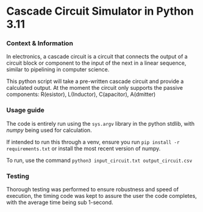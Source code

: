 # Cascade Circuit Simulator in Python 3.11

### Context & Information

In electronics, a cascade circuit is a circuit that connects the output of a circuit block or component to the input of the next in a linear sequence, similar to pipelining in computer science.

This python script will take a pre-written cascade circuit and provide a calculated output. At the moment the circuit only supports the passive components: R(esistor), L(Inductor), C(apacitor), A(dmitter)

### Usage guide

The code is entirely run using the `sys.argv` library in the python stdlib, with *numpy* being used for calculation.

If intended to run this through a venv, ensure you run `pip install -r requirements.txt` or install the most recent version of numpy.

To run, use the command `python3 input_circuit.txt output_circuit.csv`

### Testing

Thorough testing was performed to ensure robustness and speed of execution, the timing code was kept to assure the user the code completes, with the average time being sub 1-second.

